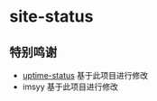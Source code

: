 # site-status

## 特别鸣谢

 - [uptime-status](https://github.com/yb/uptime-status) 基于此项目进行修改
 - imsyy 基于此项目进行修改